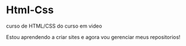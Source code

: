# Html-Css
 curso de HTML/CSS do curso em video

Estou aprendendo a criar sites e agora vou gerenciar meus repositorios!